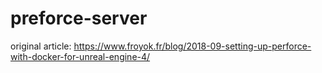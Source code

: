 # preforce-server

original article: https://www.froyok.fr/blog/2018-09-setting-up-perforce-with-docker-for-unreal-engine-4/